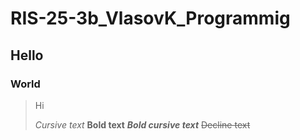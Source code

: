 # RIS-25-3b_VlasovK_Programmig
## Hello
### World
>Hi
>
>*Cursive text*
>**Bold text**
>***Bold cursive text***
>~~Decline text~~
